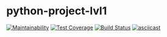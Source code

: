 # python-project-lvl1
[![Maintainability](https://api.codeclimate.com/v1/badges/92de00b7b58105008b41/maintainability)](https://codeclimate.com/github/Aleksey94Dan/python-project-lvl1/maintainability)
[![Test Coverage](https://api.codeclimate.com/v1/badges/a99a88d28ad37a79dbf6/test_coverage)](https://codeclimate.com/github/codeclimate/codeclimate/test_coverage)
[![Build Status](https://travis-ci.com/Aleksey94Dan/python-project-lvl1.svg?branch=master)](https://travis-ci.com/Aleksey94Dan/python-project-lvl1)
[![asciicast](https://asciinema.org/a/wwmfUNypuNTOo7d4RKd72DECK.svg)](https://asciinema.org/a/wwmfUNypuNTOo7d4RKd72DECK)
<script id="asciicast-wwmfUNypuNTOo7d4RKd72DECK" src="https://asciinema.org/a/wwmfUNypuNTOo7d4RKd72DECK.js" async></script>
